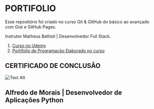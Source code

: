 # PORTIFOLIO

<p>Esse repositório foi criado no curso Git & GitHub do básico ao avançado com Gist e GitHub Pages.</p>
<p>Instrutor Matheus Battisti | Desenvolvedor Full Stack.</p>

1. [Curso no Udemy](https://www.udemy.com/course/git-e-github-do-basico-ao-avancado-c-gist-e-github-pages/)
2. [Portifolio de Programação Elaborado no curso](https://alfmorais.github.io/portifolio/)

## CERTIFICADO DE CONCLUSÃO
![Text Alt](portifolio/img/UC-d8b8a805-869e-454f-afd2-8f1a0f7ddd40.jpg)

## Alfredo de Morais | Desenvolvedor de Aplicações Python
